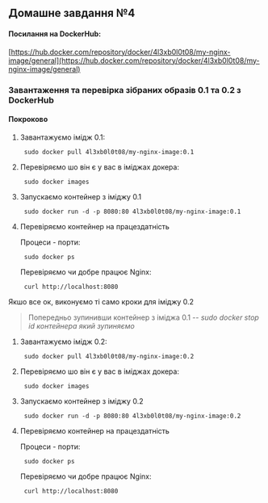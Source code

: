 ## Домашне завдання №4

#### Посилання на DockerHub:

[https://hub.docker.com/repository/docker/4l3xb0l0t08/my-nginx-image/general](https://hub.docker.com/repository/docker/4l3xb0l0t08/my-nginx-image/general)

### Завантаження та перевірка зібраних образів 0.1 та 0.2 з DockerHub

#### Покроково

1. Завантажуємо імідж 0.1:

        sudo docker pull 4l3xb0l0t08/my-nginx-image:0.1

2. Перевіряємо шо він є у вас в іміджах докера:

        sudo docker images

3. Запускаємо контейнер з іміджу 0.1

        sudo docker run -d -p 8080:80 4l3xb0l0t08/my-nginx-image:0.1

4. Перевіряємо контейнер на працездатність

    Процеси - порти:

        sudo docker ps

    Перевіряємо чи добре працює Nginx:

        curl http://localhost:8080

Якшо все ок, виконуємо ті само кроки для іміджу 0.2

> Попередньо зупинивши контейнер з іміджа 0.1
> -- *sudo docker stop id контейнера який зупиняємо*


1. Завантажуємо імідж 0.2:

        sudo docker pull 4l3xb0l0t08/my-nginx-image:0.2

2. Перевіряємо шо він є у вас в іміджах докера:

        sudo docker images

3. Запускаємо контейнер з іміджу 0.2

        sudo docker run -d -p 8080:80 4l3xb0l0t08/my-nginx-image:0.2

4. Перевіряємо контейнер на працездатність

    Процеси - порти:

        sudo docker ps

    Перевіряємо чи добре працює Nginx:

        curl http://localhost:8080
